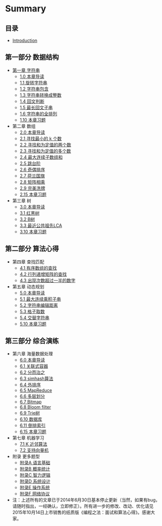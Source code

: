 # Summary

## 目录

* [Introduction](Readme.md)

## 第一部分 数据结构

* [第一章 字符串](di-yi-bu-fen-shu-ju-jie-gou/di-yi-zhang-zi-fu-chuan.md)
  * [1.0 本章导读](01.00.md)
  * [1.1 旋转字符串](01.01.md)
  * [1.2 字符串包含](01.02.md)
  * [1.3 字符串转换成整数](01.03.md)
  * [1.4 回文判断](01.04.md)
  * [1.5 最长回文子串](01.05.md)
  * [1.6 字符串的全排列](01.06.md)
  * [1.10 本章习题](01.10.md)
* 第二章 数组
  * [2.0 本章导读](02.00.md)
  * [2.1 寻找最小的 k 个数](02.01.md)
  * [2.2 寻找和为定值的两个数](02.02.md)
  * [2.3 寻找和为定值的多个数](02.03.md)
  * [2.4 最大连续子数组和](02.04.md)
  * [2.5 跳台阶](02.05.md)
  * [2.6 奇偶排序](02.06.md)
  * [2.7 荷兰国旗](02.07.md)
  * [2.8 矩阵相乘](02.08.md)
  * [2.9 完美洗牌](02.09.md)
  * [2.15 本章习题](02.15.md)
* 第三章 树
  * [3.0 本章导读](03.00.md)
  * [3.1 红黑树](03.01.md)
  * [3.2 B树](03.02.md)
  * [3.3 最近公共祖先LCA](03.03.md)
  * [3.10 本章习题](03.10.md)

## 第二部分 算法心得

* 第四章 查找匹配
  * [4.1 有序数组的查找](04.01.md)
  * [4.2 行列递增矩阵的查找](04.02.md)
  * [4.3 出现次数超过一半的数字](04.03.md)
* 第五章 动态规划
  * [5.0 本章导读](05.00.md)
  * [5.1 最大连续乘积子串](05.01.md)
  * [5.2 字符串编辑距离](05.02.md)
  * [5.3 格子取数](05.03.md)
  * [5.4 交替字符串](05.04.md)
  * [5.10 本章习题](05.10.md)

## 第三部分 综合演练

* 第六章 海量数据处理
  * [6.0 本章导读](06.00.md)
  * [6.1 关联式容器](06.01.md)
  * [6.2 分而治之](06.02.md)
  * [6.3 simhash算法](06.03.md)
  * [6.4 外排序](06.04.md)
  * [6.5 MapReduce](06.05.md)
  * [6.6 多层划分](06.06.md)
  * [6.7 Bitmap](06.07.md)
  * [6.8 Bloom filter](06.08.md)
  * [6.9 Trie树](06.09.md)
  * [6.10 数据库](06.10.md)
  * [6.11 倒排索引](06.11.md)
  * [6.15 本章习题](06.15.md)
* 第七章 机器学习
  * [7.1 K 近邻算法](07.01.md)
  * [7.2 支持向量机](07.02.svm.md)
* 附录 更多题型
  * [附录A 语言基础](08.00.md)
  * [附录B 概率统计](08.01.md)
  * [附录C 智力逻辑](08.02.md)
  * [附录D 系统设计](08.03.md)
  * [附录E 操作系统](08.04.md)
  * [附录F 网络协议](08.05.md)
* 注：上述所有的文章已于2014年6月30日基本停止更新（当然，如果有bug，请随时指出，一经确认，立即修正）。所有进一步的修改、改动、优化请见2015年10月14日上市销售的纸质版《编程之法：面试和算法心得》。感谢大家。

